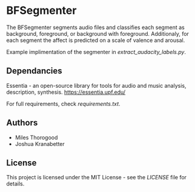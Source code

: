 # BFSegmenter

The BFSegmenter segments audio files and classifies each segment as background, foreground, or background with foreground. Additionaly, for each segment the affect is predicted on a scale of valence and arousal.

Example implimentation of the segmenter in *extract_audacity_labels.py*.

## Dependancies
Essentia - an open-source library for tools for audio and music analysis, description, synthesis. https://essentia.upf.edu/ 

For full requirements, check *requirements.txt*.

## Authors

 - Miles Thorogood
 - Joshua Kranabetter

## License

This project is licensed under the MIT License - see the *LICENSE* file for details.
